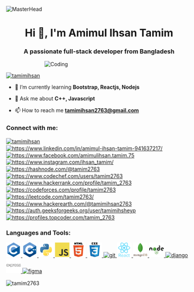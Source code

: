 ![MasterHead](https://user-images.githubusercontent.com/90236635/232446433-d5540fa2-fe28-4bb8-b929-cdb51fe61336.gif)
<h1 align="center">Hi 👋, I'm Amimul Ihsan Tamim</h1>
<h3 align="center">A passionate full-stack developer from Bangladesh</h3>
<img align="right" alt="Coding" width="400" src="https://media4.giphy.com/media/v1.Y2lkPTc5MGI3NjExZXFnaW80dTl1NzI2Y2ZtM2RoOXhqeXdhZHpwOGZiMDgxaGZpNWt4bSZlcD12MV9pbnRlcm5hbF9naWZfYnlfaWQmY3Q9Zw/qgQUggAC3Pfv687qPC/giphy.gif">

<br>

<p align="left"> <a href="https://twitter.com/tamimihsan" target="blank"><img src="https://img.shields.io/twitter/follow/tamimihsan?logo=twitter&style=for-the-badge" alt="tamimihsan" /></a> </p>

- 🌱 I’m currently learning **Bootstrap, Reactjs, Nodejs**

- 💬 Ask me about **C++, Javascript**

- 📫 How to reach me **tamimihsan2763@gmail.com**

<h3 align="left">Connect with me:</h3>
<p align="left">
<a href="https://twitter.com/tamimihsan" target="blank"><img align="center" src="https://raw.githubusercontent.com/rahuldkjain/github-profile-readme-generator/master/src/images/icons/Social/twitter.svg" alt="tamimihsan" height="30" width="40" /></a>
<a href="https://linkedin.com/in/https://www.linkedin.com/in/amimul-ihsan-tamim-941637217/" target="blank"><img align="center" src="https://raw.githubusercontent.com/rahuldkjain/github-profile-readme-generator/master/src/images/icons/Social/linked-in-alt.svg" alt="https://www.linkedin.com/in/amimul-ihsan-tamim-941637217/" height="30" width="40" /></a>
<a href="https://fb.com/https://www.facebook.com/amimulihsan.tamim.75" target="blank"><img align="center" src="https://raw.githubusercontent.com/rahuldkjain/github-profile-readme-generator/master/src/images/icons/Social/facebook.svg" alt="https://www.facebook.com/amimulihsan.tamim.75" height="30" width="40" /></a>
<a href="https://instagram.com/https://www.instagram.com/ihsan_tamim/" target="blank"><img align="center" src="https://raw.githubusercontent.com/rahuldkjain/github-profile-readme-generator/master/src/images/icons/Social/instagram.svg" alt="https://www.instagram.com/ihsan_tamim/" height="30" width="40" /></a>
<a href="https://hashnode.com/https://hashnode.com/@tamim2763" target="blank"><img align="center" src="https://raw.githubusercontent.com/rahuldkjain/github-profile-readme-generator/master/src/images/icons/Social/hashnode.svg" alt="https://hashnode.com/@tamim2763" height="30" width="40" /></a>
<a href="https://www.codechef.com/users/https://www.codechef.com/users/tamim2763" target="blank"><img align="center" src="https://cdn.jsdelivr.net/npm/simple-icons@3.1.0/icons/codechef.svg" alt="https://www.codechef.com/users/tamim2763" height="30" width="40" /></a>
<a href="https://www.hackerrank.com/https://www.hackerrank.com/profile/tamim_2763" target="blank"><img align="center" src="https://raw.githubusercontent.com/rahuldkjain/github-profile-readme-generator/master/src/images/icons/Social/hackerrank.svg" alt="https://www.hackerrank.com/profile/tamim_2763" height="30" width="40" /></a>
<a href="https://codeforces.com/profile/https://codeforces.com/profile/tamim2763" target="blank"><img align="center" src="https://raw.githubusercontent.com/rahuldkjain/github-profile-readme-generator/master/src/images/icons/Social/codeforces.svg" alt="https://codeforces.com/profile/tamim2763" height="30" width="40" /></a>
<a href="https://www.leetcode.com/https://leetcode.com/tamim2763/" target="blank"><img align="center" src="https://raw.githubusercontent.com/rahuldkjain/github-profile-readme-generator/master/src/images/icons/Social/leet-code.svg" alt="https://leetcode.com/tamim2763/" height="30" width="40" /></a>
<a href="https://www.hackerearth.com/https://www.hackerearth.com/@tamimihsan2763" target="blank"><img align="center" src="https://raw.githubusercontent.com/rahuldkjain/github-profile-readme-generator/master/src/images/icons/Social/hackerearth.svg" alt="https://www.hackerearth.com/@tamimihsan2763" height="30" width="40" /></a>
<a href="https://auth.geeksforgeeks.org/user/https://auth.geeksforgeeks.org/user/tamimihsheyp" target="blank"><img align="center" src="https://raw.githubusercontent.com/rahuldkjain/github-profile-readme-generator/master/src/images/icons/Social/geeks-for-geeks.svg" alt="https://auth.geeksforgeeks.org/user/tamimihsheyp" height="30" width="40" /></a>
<a href="https://www.topcoder.com/members/https://profiles.topcoder.com/tamim_2763" target="blank"><img align="center" src="https://raw.githubusercontent.com/rahuldkjain/github-profile-readme-generator/master/src/images/icons/Social/topcoder.svg" alt="https://profiles.topcoder.com/tamim_2763" height="30" width="40" /></a>
</p>

<h3 align="left">Languages and Tools:</h3>
<p align="left"> <a href="https://www.cprogramming.com/" target="_blank" rel="noreferrer"> <img src="https://raw.githubusercontent.com/devicons/devicon/master/icons/c/c-original.svg" alt="c" width="40" height="40"/> </a> <a href="https://www.w3schools.com/cpp/" target="_blank" rel="noreferrer"> <img src="https://raw.githubusercontent.com/devicons/devicon/master/icons/cplusplus/cplusplus-original.svg" alt="cplusplus" width="40" height="40"/> </a> <a href="https://www.python.org" target="_blank" rel="noreferrer"> <img src="https://raw.githubusercontent.com/devicons/devicon/master/icons/python/python-original.svg" alt="python" width="40" height="40"/> </a>
<a href="https://developer.mozilla.org/en-US/docs/Web/JavaScript" target="_blank" rel="noreferrer"> <img src="https://raw.githubusercontent.com/devicons/devicon/master/icons/javascript/javascript-original.svg" alt="javascript" width="40" height="40"/> </a> <a href="https://www.w3.org/html/" target="_blank" rel="noreferrer"> <img src="https://raw.githubusercontent.com/devicons/devicon/master/icons/html5/html5-original-wordmark.svg" alt="html5" width="40" height="40"/> </a> <a href="https://www.w3schools.com/css/" target="_blank" rel="noreferrer"> <img src="https://raw.githubusercontent.com/devicons/devicon/master/icons/css3/css3-original-wordmark.svg" alt="css3" width="40" height="40"/> </a> <a href="https://git-scm.com/" target="_blank" rel="noreferrer"> <img src="https://www.vectorlogo.zone/logos/git-scm/git-scm-icon.svg" alt="git" width="40" height="40"/> </a> 
<a href="https://reactjs.org/" target="_blank" rel="noreferrer"> <img src="https://raw.githubusercontent.com/devicons/devicon/master/icons/react/react-original-wordmark.svg" alt="react" width="40" height="40"/> </a>  <a href="https://www.mongodb.com/" target="_blank" rel="noreferrer"> <img src="https://raw.githubusercontent.com/devicons/devicon/master/icons/mongodb/mongodb-original-wordmark.svg" alt="mongodb" width="40" height="40"/> </a>   <a href="https://nodejs.org" target="_blank" rel="noreferrer"> <img src="https://raw.githubusercontent.com/devicons/devicon/master/icons/nodejs/nodejs-original-wordmark.svg" alt="nodejs" width="40" height="40"/> </a> <a href="https://www.djangoproject.com/" target="_blank" rel="noreferrer"> <img src="https://cdn.worldvectorlogo.com/logos/django.svg" alt="django" width="40" height="40"/> </a> <a href="https://expressjs.com" target="_blank" rel="noreferrer"> <img src="https://raw.githubusercontent.com/devicons/devicon/master/icons/express/express-original-wordmark.svg" alt="express" width="40" height="40"/> </a> <a href="https://www.figma.com/" target="_blank" rel="noreferrer"> <img src="https://www.vectorlogo.zone/logos/figma/figma-icon.svg" alt="figma" width="40" height="40"/> </a>   </p>




<p><img align="center" src="https://github-readme-streak-stats.herokuapp.com/?user=tamim2763&" alt="tamim2763" /></p>
